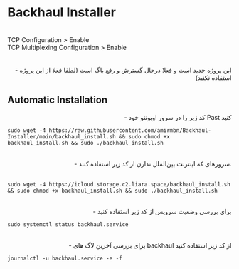 # Backhaul Installer

<br>
TCP Configuration > Enable<br>
TCP Multiplexing Configuration > Enable<br>
<br>

<div align="right">
<br>
 - این پروژه جدید است و فعلا درحال گسترش و رفع باگ است (لطفا فعلا از این پروژه استفاده نکنید)

</div>
<div align="left">

## Automatic Installation

</div>
<div align="right">

 - کد زیر را در سرور اوبونتو خود Past کنید
<br>

</div>
<div align="left">

```
sudo wget -4 https://raw.githubusercontent.com/amirmbn/Backhaul-Installer/main/backhaul_install.sh && sudo chmod +x backhaul_install.sh && sudo ./backhaul_install.sh
```
</div>
<div align="right">
<br>
 - سرورهای که اینترنت بین‌الملل ندارن از کد زیر استفاده کنند.
<br><br>
</div>
<div align="left">
  
```
sudo wget -4 https://icloud.storage.c2.liara.space/backhaul_install.sh && sudo chmod +x backhaul_install.sh && sudo ./backhaul_install.sh
```
</div>
<div align="right">
<br>
 - برای بررسی وضعیت سرویس از کد زیر استفاده کنید
<br>

</div>
<div align="left">

```
sudo systemctl status backhaul.service
```
</div>
<div align="right">
<br>
 - برای بررسی آخرین لاگ های backhaul از کد زیر استفاده کنید
<br>

</div>
<div align="left">

```
journalctl -u backhaul.service -e -f
```
</div>
